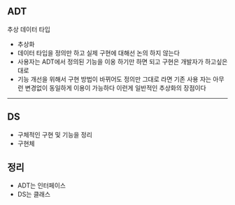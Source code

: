 ## ADT

추상 데이터 타입

- 추상화
- 데이터 타입을 정의만 하고 실제 구현에 대해선 논의 하지 않는다
- 사용자는 ADT에서 정의된 기능을 이옹 하기만 하면 되고 구현은 개발자가 하고싶은대로
- 기능 개선을 위해서 구현 방법이 바뀌어도 정의만 그대로 라면 기존 사용 자는 아무런 변경없이 동일하게 이용이 가능하다 이런게 일반적인 추상화의 장점이다

---

## DS

- 구체적인 구현 및 기능을 정리
- 구현체

## 정리

- ADT는 인터페이스
- DS는 클래스
##
